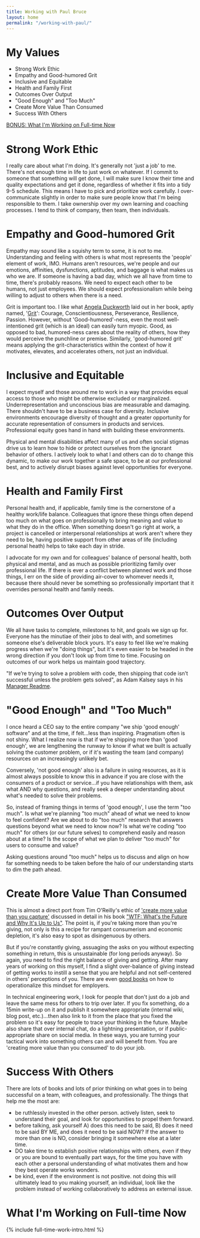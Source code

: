 ```yaml
---
title: Working with Paul Bruce
layout: home
permalink: "/working-with-paul/"
---
```


# My Values

- Strong Work Ethic
- Empathy and Good-humored Grit
- Inclusive and Equitable
- Health and Family First
- Outcomes Over Output
- "Good Enough" and "Too Much"
- Create More Value Than Consumed
- Success With Others

[BONUS: What I'm Working on Full-time Now](/work-with-me/)

# Strong Work Ethic

I really care about what I'm doing. It's generally not 'just a job' to me. There's not
 enough time in life to just work on whatever. If I commit to someone that something
 will get done, I will make sure I know their time and quality expectations and get it done,
 regardless of whether it fits into a tidy 9-5 schedule. This means I have to pick
 and prioritize work carefully. I over-communicate slightly in order to make sure
 people know that I'm being responsible to them. I take ownership over my own
 learning and coaching processes. I tend to think of company, then team, then individuals.

# Empathy and Good-humored Grit

Empathy may sound like a squishy term to some, it is not to me. Understanding and
 feeling with others is what most represents the 'people' element of work, IMO.
 Humans aren't resources, we're people and our emotions, affinities, dysfunctions,
 aptitudes, and baggage is what makes us who we are. If someone is having a bad day,
 which we all have from time to time, there's probably reasons. We need to expect
 each other to be humans, not just employees. We should expect professionalism
 while being willing to adjust to others when there is a need.

Grit is important too. I like what [Angela Duckworth](https://www.youtube.com/watch?v=H14bBuluwB8)
 laid out in her book, aptly named, '[Grit](https://www.newyorker.com/culture/culture-desk/the-limits-of-grit)':
 Courage, Conscientiousness, Perseverance, Resilience, Passion. However, without
 'Good-humored'-ness, even the most well-intentioned grit (which is an ideal) can
 easily turn myopic. Good, as opposed to bad, humored-ness cares about the reality
  of others, how they would perceive the punchline or premise. Similarly, 'good-humored
  grit' means applying the grit-characteristics within the context of how it
  motivates, elevates, and accelerates others, not just an individual.

# Inclusive and Equitable

I expect myself and those around me to work in a way that provides equal access
 to those who might be otherwise excluded or marginalized. Underrepresentation and
 unconscious bias are measurable and damaging. There shouldn't have to be a business
 case for diversity. Inclusive environments encourage diversity of thought and
 a greater opportunity for accurate representation of consumers in products and services.
 Professional equity goes hand in hand with building these environments.

Physical and mental disabilities affect many of us and often social stigmas drive
 us to learn how to hide or protect ourselves from the ignorant behavior of others.
 I actively look to what I and others can do to change this dynamic, to make our work
 together a safe space, to be at our professional best, and to actively disrupt biases
 against level opportunities for everyone.


# Health and Family First

Personal health and, if applicable, family time is the cornerstone of a healthy
 work/life balance. Colleagues that ignore these things often depend too much on
 what goes on professionally to bring meaning and value to what they do in the office.
 When something doesn't go right at work, a project is cancelled or interpersonal
 relationships at work aren't where they need to be, having positive support from
 other areas of life (including personal heath) helps to take each day in stride.

I advocate for my own and for colleagues' balance of personal health, both physical
 and mental, and as much as possible prioritizing family over professional life.
If there is ever a conflict between planned work and those things, I err on the
 side of providing air-cover to whomever needs it, because there should never be
 something so professionally important that it overrides personal health and family needs.

# Outcomes Over Output

We all have tasks to complete, milestones to hit, and goals we sign up for. Everyone
 has the minutiae of their jobs to deal with, and sometimes someone else's deliverable
 block yours. It's easy to feel like we're making progress when we're "doing things",
 but it's even easier to be headed in the wrong direction if you don't look up from
 time to time. Focusing on outcomes of our work helps us maintain good trajectory.

"If we’re trying to solve a problem with code, then shipping that code isn’t successful
 unless the problem gets solved", as Adam Kalsey says in his [Manager Readme](https://github.com/akalsey/ManagerReadme).

# "Good Enough" and "Too Much"

I once heard a CEO say to the entire company "we ship 'good enough' software" and
 at the time, if felt...less than inspiring. Pragmatism often is not shiny. What
I realize now is that if we're shipping more than 'good enough', we are lengthening
 the runway to know if what we built is actually solving the customer problem, or
 if it's wasting the team (and company) resources on an increasingly unlikely bet.

Conversely, 'not good enough' also is a failure in using resources, as it is almost
 always possible to know this in advance if you are close with the consumers of
 a product or service...if you have relationships with them, ask what AND why questions,
 and really seek a deeper understanding about what's needed to solve their problems.

So, instead of framing things in terms of 'good enough', I use the term "too much".
 Is what we're planning "too much" ahead of what we need to know to feel confident?
 Are we about to do "too much" research that answers questions beyond what we need
 to know now? Is what we're coding "too much" for others (or our future selves) to
 comprehend easily and reason about at a time? Is the scope of what we plan to
 deliver "too much" for users to consume and value?

Asking questions around "too much" helps us to discuss and align on how far something
 needs to be taken before the halo of our understanding starts to dim the path ahead.

# Create More Value Than Consumed

This is almost a direct port from Tim O'Reilly's ethic of ['create more value than you capture'](https://contently.com/2012/04/06/tim-oreilly-value-creation/) discussed in detail in his book ["WTF: What's the Future and Why It's Up to Us"](https://www.amazon.com/WTF-Whats-Future-Why-Its/dp/0062565710). The point is,
 if you're taking more than you're giving, not only is this a recipe for rampant
 consumerism and economic depletion, it's also easy to spot as disingenuous by others.

But if you're constantly giving, assuaging the asks on you without expecting something
 in return, this is unsustainable (for long periods anyway). So again, you need to
 find the right balance of giving and getting. After many years of working on this
 myself, I find a slight over-balance of giving instead of getting works to instill
 a sense that you are helpful and not self-centered in others' perceptions of you.
 There are even [good books](https://giveandget.net/) on how to operationalize this mindset for employers.

In technical engineering work, I look for people that don't just do a job and leave
 the same mess for others to trip over later. If you fix something, do a 15min write-up
 on it and publish it somewhere appropriate (internal wiki, blog post, etc.)...then
 also link to it from the place that you fixed the problem so it's easy for people
 to trace your thinking in the future. Maybe also share that over internal chat, do
 a lightning presentation, or if public-appropriate share on social media. In these
 ways, you are turning your tactical work into something others can and will benefit
 from. You are 'creating more value than you consumed' to do your job.

# Success With Others

There are lots of books and lots of prior thinking on what goes in to being successful
 on a team, with colleagues, and professionally. The things that help me the most are:

- be ruthlessly invested in the other person. actively listen, seek to understand
  their goal, and look for opportunities to propel them forward.
- before talking, ask yourself A) does this need to be said, B) does it need to
  be said BY ME, and does it need to be said NOW? If the answer to more than one
  is NO, consider bringing it somewhere else at a later time.
- DO take time to establish positive relationships with others, even if they or you
  are bound to eventually part ways, for the time you have with each other a personal
  understanding of what motivates them and how they best operate works wonders.
- be kind, even if the environment is not positive. not doing this will ultimately
  lead to you making yourself, an individual, look like the problem instead of
  working collaboratively to address an external issue.

# What I'm Working on Full-time Now

{% include full-time-work-intro.html %}
